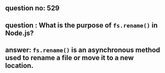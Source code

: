 
      
## question no: 529

## question : What is the purpose of `fs.rename()` in Node.js?

## answer: `fs.rename()` is an asynchronous method used to rename a file or move it to a new location.
      